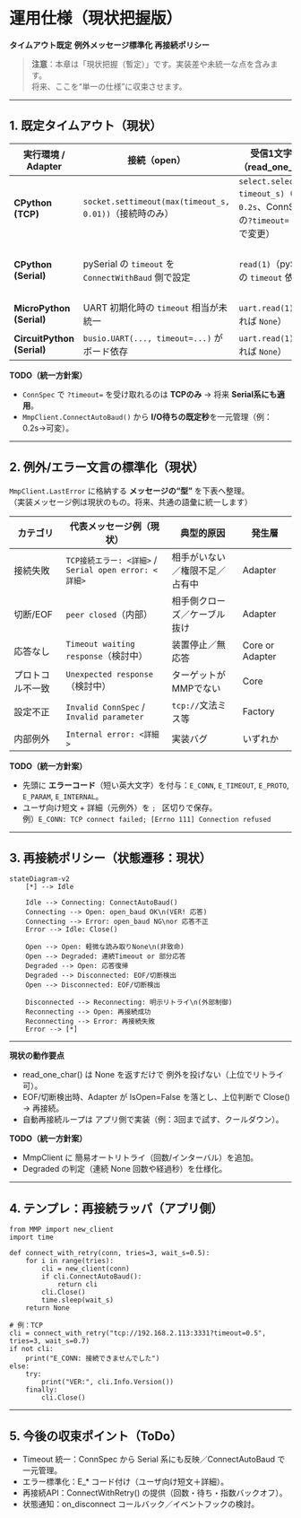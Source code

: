 # 運用仕様（現状把握版）
**タイムアウト既定**
**例外メッセージ標準化**
**再接続ポリシー**

> **注意**：本章は「現状把握（暫定）」です。実装差や未統一な点を含みます。  
> 将来、ここを“単一の仕様”に収束させます。

---

## 1. 既定タイムアウト（現状）

| 実行環境 / Adapter | 接続（open） | 受信1文字待ち（read_one_char） | 備考 |
|---|---|---|---|
| **CPython (TCP)** | `socket.settimeout(max(timeout_s, 0.01))`（接続時のみ） | `select.select(..., timeout_s)`（既定 `0.2s`、ConnSpecの`?timeout=`で変更） | 接続後は `blocking=True` で `select` 管理 |
| **CPython (Serial)** | pySerial の `timeout` を `ConnectWithBaud` 側で設定 | `read(1)`（pySerial の `timeout` 依存） | ポート総当たり時は候補ごとに `timeout` 設定 |
| **MicroPython (Serial)** | UART 初期化時の `timeout` 相当が未統一 | `uart.read(1)`（無ければ `None`） | 実装差あり（ボード依存） |
| **CircuitPython (Serial)** | `busio.UART(..., timeout=...)` がボード依存 | `uart.read(1)`（無ければ `None`） | 実装差あり（ボード依存） |

**TODO（統一方針案）**  
- `ConnSpec` で `?timeout=` を受け取れるのは **TCPのみ** → 将来 **Serial系にも適用**。  
- `MmpClient.ConnectAutoBaud()` から **I/O待ちの既定秒**を一元管理（例：0.2s→可変）。

---

## 2. 例外/エラー文言の標準化（現状）

`MmpClient.LastError` に格納する **メッセージの“型”** を下表へ整理。  
（実装メッセージ例は現状のもの。将来、共通の語彙に統一します）

| カテゴリ | 代表メッセージ例（現状） | 典型的原因 | 発生層 |
|---|---|---|---|
| 接続失敗 | `TCP接続エラー: <詳細>` / `Serial open error: <詳細>` | 相手がいない／権限不足／占有中 | Adapter |
| 切断/EOF | `peer closed`（内部）| 相手側クローズ／ケーブル抜け | Adapter |
| 応答なし | `Timeout waiting response`（検討中） | 装置停止／無応答 | Core or Adapter |
| プロトコル不一致 | `Unexpected response`（検討中） | ターゲットがMMPでない | Core |
| 設定不正 | `Invalid ConnSpec` / `Invalid parameter` | `tcp://`文法ミス等 | Factory |
| 内部例外 | `Internal error: <詳細>` | 実装バグ | いずれか |

**TODO（統一方針案）**  
- 先頭に **エラーコード**（短い英大文字）を付与：`E_CONN`, `E_TIMEOUT`, `E_PROTO`, `E_PARAM`, `E_INTERNAL`。  
- ユーザ向け短文 + 詳細（元例外）を `; ` 区切りで保存。  
  例）`E_CONN: TCP connect failed; [Errno 111] Connection refused`

---

## 3. 再接続ポリシー（状態遷移：現状）

```mermaid
stateDiagram-v2
    [*] --> Idle

    Idle --> Connecting: ConnectAutoBaud()
    Connecting --> Open: open_baud OK\n(VER! 応答)
    Connecting --> Error: open_baud NG\nor 応答不正
    Error --> Idle: Close()

    Open --> Open: 軽微な読み取りNone\n(非致命)
    Open --> Degraded: 連続Timeout or 部分応答
    Degraded --> Open: 応答復帰
    Degraded --> Disconnected: EOF/切断検出
    Open --> Disconnected: EOF/切断検出

    Disconnected --> Reconnecting: 明示リトライ\n(外部制御)
    Reconnecting --> Open: 再接続成功
    Reconnecting --> Error: 再接続失敗
    Error --> [*]
```
---
**現状の動作要点**
- read_one_char() は None を返すだけで 例外を投げない（上位でリトライ可）。
- EOF/切断検出時、Adapter が IsOpen=False を落とし、上位判断で Close() → 再接続。
- 自動再接続ループは アプリ側で実装（例：3回まで試す、クールダウン）。

**TODO（統一方針案）**
- MmpClient に 簡易オートリトライ（回数/インターバル）を追加。
- Degraded の判定（連続 None 回数や経過秒）を仕様化。

---
## 4. テンプレ：再接続ラッパ（アプリ側）

```
from MMP import new_client
import time

def connect_with_retry(conn, tries=3, wait_s=0.5):
    for i in range(tries):
        cli = new_client(conn)
        if cli.ConnectAutoBaud():
            return cli
        cli.Close()
        time.sleep(wait_s)
    return None

# 例：TCP
cli = connect_with_retry("tcp://192.168.2.113:3331?timeout=0.5", tries=3, wait_s=0.7)
if not cli:
    print("E_CONN: 接続できませんでした")
else:
    try:
        print("VER:", cli.Info.Version())
    finally:
        cli.Close()
```

---
## 5. 今後の収束ポイント（ToDo）
- Timeout 統一：ConnSpec から Serial 系にも反映／ConnectAutoBaud で一元管理。
- エラー標準化：E_* コード付け（ユーザ向け短文＋詳細）。
- 再接続API：ConnectWithRetry() の提供（回数・待ち・指数バックオフ）。
- 状態通知：on_disconnect コールバック／イベントフックの検討。
